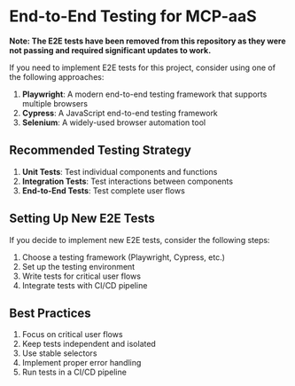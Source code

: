 # End-to-End Testing for MCP-aaS

**Note: The E2E tests have been removed from this repository as they were not passing and required significant updates to work.**

If you need to implement E2E tests for this project, consider using one of the following approaches:

1. **Playwright**: A modern end-to-end testing framework that supports multiple browsers
2. **Cypress**: A JavaScript end-to-end testing framework
3. **Selenium**: A widely-used browser automation tool

## Recommended Testing Strategy

1. **Unit Tests**: Test individual components and functions
2. **Integration Tests**: Test interactions between components
3. **End-to-End Tests**: Test complete user flows

## Setting Up New E2E Tests

If you decide to implement new E2E tests, consider the following steps:

1. Choose a testing framework (Playwright, Cypress, etc.)
2. Set up the testing environment
3. Write tests for critical user flows
4. Integrate tests with CI/CD pipeline

## Best Practices

1. Focus on critical user flows
2. Keep tests independent and isolated
3. Use stable selectors
4. Implement proper error handling
5. Run tests in a CI/CD pipeline
